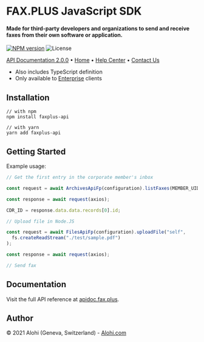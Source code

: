 # FAX.PLUS JavaScript SDK

<p>
  <h4>Made for third-party developers and organizations to send and receive faxes from their own software or application.</h4>
  <p>
    <a href="#"><img src="https://img.shields.io/npm/v/faxplus-api?style=flat-square" alt="NPM version"></img></a>
    <img src="https://img.shields.io/badge/license-MIT-green.svg?style=flat-square" alt="License">
  </p>
</p>

<p>
  <a href="https://apidoc.fax.plus" target="_blank">API Documentation 2.0.0</a>  •
  <a href="https://www.fax.plus" target="_blank">Home</a>  •
  <a href="https://www.fax.plus/help/" target="_blank">Help Center</a>  •
  <a href="https://www.fax.plus/contact-us/" target="_blank">Contact Us</a>
</p>

- Also includes TypeScript definition
- Only available to [Enterprise](https://www.fax.plus/pricing/) clients


## Installation

```
// with npm
npm install faxplus-api

// with yarn
yarn add faxplus-api
```

## Getting Started

Example usage:

```js
// Get the first entry in the corporate member's inbox

const request = await ArchivesApiFp(configuration).listFaxes(MEMBER_UID);

const response = await request(axios);

CDR_ID = response.data.data.records[0].id;

// Upload file in Node.JS

const request = await FilesApiFp(configuration).uploadFile("self",
  fs.createReadStream("./test/sample.pdf")
);

const response = await request(axios);

// Send fax

```

## Documentation
Visit the full API reference at [apidoc.fax.plus](https://apidoc.fax.plus).

## Author
© 2021 Alohi (Geneva, Switzerland) - [Alohi.com](https://alohi.com)